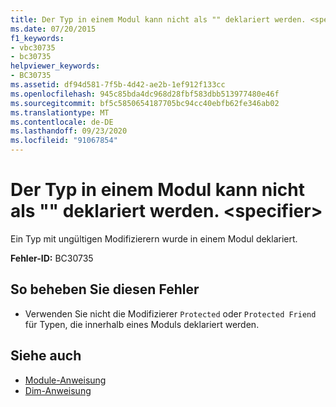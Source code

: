 ```yaml
---
title: Der Typ in einem Modul kann nicht als "" deklariert werden. <specifier>
ms.date: 07/20/2015
f1_keywords:
- vbc30735
- bc30735
helpviewer_keywords:
- BC30735
ms.assetid: df94d581-7f5b-4d42-ae2b-1ef912f133cc
ms.openlocfilehash: 945c85bda4dc968d28fbf583dbb513977480e46f
ms.sourcegitcommit: bf5c5850654187705bc94cc40ebfb62fe346ab02
ms.translationtype: MT
ms.contentlocale: de-DE
ms.lasthandoff: 09/23/2020
ms.locfileid: "91067854"
---
```

# <a name="type-in-a-module-cannot-be-declared-specifier"></a>Der Typ in einem Modul kann nicht als "" deklariert werden. \<specifier>

Ein Typ mit ungültigen Modifizierern wurde in einem Modul deklariert.  
  
 **Fehler-ID:** BC30735  
  
## <a name="to-correct-this-error"></a>So beheben Sie diesen Fehler  
  
- Verwenden Sie nicht die Modifizierer `Protected` oder `Protected Friend` für Typen, die innerhalb eines Moduls deklariert werden.  
  
## <a name="see-also"></a>Siehe auch

- [Module-Anweisung](../language-reference/statements/module-statement.md)
- [Dim-Anweisung](../language-reference/statements/dim-statement.md)
